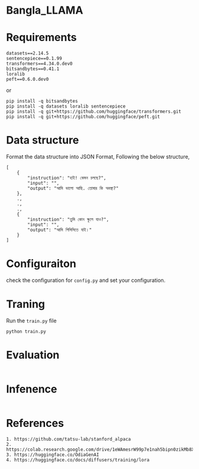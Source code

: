 # Bangla_LLAMA


# Requirements
```
datasets==2.14.5
sentencepiece==0.1.99
transformers==4.34.0.dev0
bitsandbytes==0.41.1
loralib
peft==0.6.0.dev0

```
or 
```
pip install -q bitsandbytes
pip install -q datasets loralib sentencepiece
pip install -q git+https://github.com/huggingface/transformers.git
pip install -q git+https://github.com/huggingface/peft.git
```


# Data structure

Format the data structure into JSON Format, Following the below structure,

```
[
    {
        "instruction": "হাই! কেমন চলছে?",
        "input": "",
        "output": "আমি ভালো আছি. তোমার কি অবস্থা?"
    },
    .,
    .,
    .,
    {
        "instruction": "তুমি কোন স্কুলে যাও?",
        "input": "",
        "output": "আমি পিসিসিতে যাই।"
    }
]
```


# Configuraiton

check the configuration for ```config.py``` and set your configuration.

# Traning

Run the ```train.py``` file

```
python train.py
```

# Evaluation

```

```

# Infenence

```

```

# References

```
1. https://github.com/tatsu-lab/stanford_alpaca
2. https://colab.research.google.com/drive/1eWAmesrW99p7e1nah5bipn0zikMb8XYC
3. https://huggingface.co/OdiaGenAI
4. https://huggingface.co/docs/diffusers/training/lora
```





